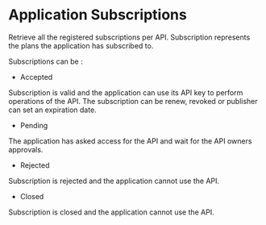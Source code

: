 # Application Subscriptions

Retrieve all the registered subscriptions per API. Subscription represents the plans the application has subscribed to.

Subscriptions can be : 

* Accepted

Subscription is valid and the application can use its API key to perform operations of the API. 
The subscription can be renew, revoked or publisher can set an expiration date.

* Pending

The application has asked access for the API and wait for the API owners approvals.

* Rejected

Subscription is rejected and the application cannot use the API.

* Closed

Subscription is closed and the application cannot use the API.
